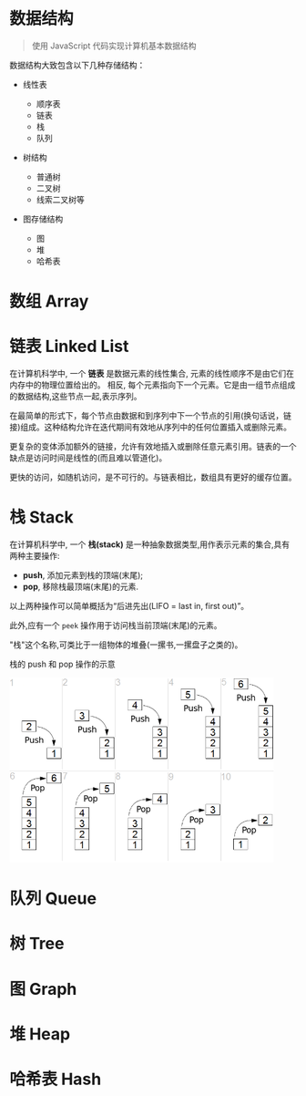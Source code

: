 # 数据结构

> 使用 JavaScript 代码实现计算机基本数据结构


数据结构大致包含以下几种存储结构：

- 线性表

  - 顺序表
  - 链表
  - 栈
  - 队列
- 树结构
  - 普通树
  - 二叉树
  - 线索二叉树等
- 图存储结构
  - 图
  - 堆
  - 哈希表    

# 数组 Array

# 链表 Linked List

在计算机科学中, 一个 **链表** 是数据元素的线性集合, 元素的线性顺序不是由它们在内存中的物理位置给出的。 相反, 每个元素指向下一个元素。它是由一组节点组成的数据结构,这些节点一起,表示序列。

在最简单的形式下，每个节点由数据和到序列中下一个节点的引用(换句话说，链接)组成。这种结构允许在迭代期间有效地从序列中的任何位置插入或删除元素。

更复杂的变体添加额外的链接，允许有效地插入或删除任意元素引用。链表的一个缺点是访问时间是线性的(而且难以管道化)。

更快的访问，如随机访问，是不可行的。与链表相比，数组具有更好的缓存位置。

# 栈 Stack

在计算机科学中, 一个 **栈(stack)** 是一种抽象数据类型,用作表示元素的集合,具有两种主要操作:

* **push**, 添加元素到栈的顶端(末尾);
* **pop**, 移除栈最顶端(末尾)的元素.

以上两种操作可以简单概括为“后进先出(LIFO = last in, first out)”。

此外,应有一个 `peek` 操作用于访问栈当前顶端(末尾)的元素。

"栈"这个名称,可类比于一组物体的堆叠(一摞书,一摞盘子之类的)。

栈的 push 和 pop 操作的示意

<img src="./media/Lifo_stack.png" alt="Lifo_stack" style="zoom:60%;" />

# 队列 Queue

# 树 Tree

# 图 Graph

# 堆 Heap

# 哈希表 Hash
